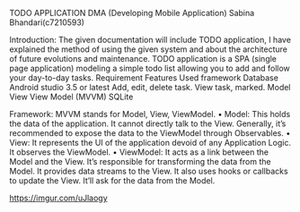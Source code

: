 TODO APPLICATION
DMA (Developing Mobile Application)
Sabina Bhandari(c7210593)


Introduction:
The given documentation will include TODO application, I have explained the method of using the given system and about the architecture of future evolutions and maintenance. TODO application is a SPA (single page application) modeling a simple todo list allowing you to add and follow your day-to-day tasks.
Requirement	Features 	Used framework	Database
Android studio 3.5 or latest 	Add, edit, delete task. View task, marked. 	Model View View Model (MVVM)	SQLite

Framework:
MVVM stands for Model, View, ViewModel.
•	Model: This holds the data of the application. It cannot directly talk to the View. Generally, it’s recommended to expose the data to the ViewModel through Observables.
•	View: It represents the UI of the application devoid of any Application Logic. It observes the ViewModel.
•	ViewModel: It acts as a link between the Model and the View. It’s responsible for transforming the data from the Model. It provides data streams to the View. It also uses hooks or callbacks to update the View. It’ll ask for the data from the Model.

https://imgur.com/uJlaogy
